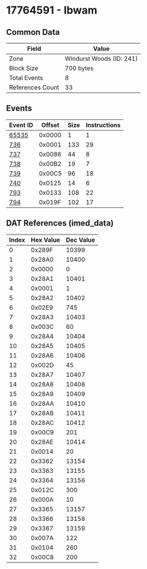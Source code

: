 # 17764591 - Ibwam

## Common Data

| Field            | Value                    |
|------------------|--------------------------|
| Zone             | Windurst Woods (ID: 241) |
| Block Size       | 700 bytes                |
| Total Events     | 8                        |
| References Count | 33                       |

## Events

| Event ID            | Offset   |   Size |   Instructions |
|---------------------|----------|--------|----------------|
| [65535](./65535.md) | 0x0000   |      1 |              1 |
| [736](./736.md)     | 0x0001   |    133 |             29 |
| [737](./737.md)     | 0x0086   |     44 |              8 |
| [738](./738.md)     | 0x00B2   |     19 |              7 |
| [739](./739.md)     | 0x00C5   |     96 |             18 |
| [740](./740.md)     | 0x0125   |     14 |              6 |
| [793](./793.md)     | 0x0133   |    108 |             22 |
| [794](./794.md)     | 0x019F   |    102 |             17 |

## DAT References (imed_data)

|   Index | Hex Value   |   Dec Value |
|---------|-------------|-------------|
|       0 | 0x289F      |       10399 |
|       1 | 0x28A0      |       10400 |
|       2 | 0x0000      |           0 |
|       3 | 0x28A1      |       10401 |
|       4 | 0x0001      |           1 |
|       5 | 0x28A2      |       10402 |
|       6 | 0x02E9      |         745 |
|       7 | 0x28A3      |       10403 |
|       8 | 0x003C      |          60 |
|       9 | 0x28A4      |       10404 |
|      10 | 0x28A5      |       10405 |
|      11 | 0x28A6      |       10406 |
|      12 | 0x002D      |          45 |
|      13 | 0x28A7      |       10407 |
|      14 | 0x28A8      |       10408 |
|      15 | 0x28A9      |       10409 |
|      16 | 0x28AA      |       10410 |
|      17 | 0x28AB      |       10411 |
|      18 | 0x28AC      |       10412 |
|      19 | 0x00C9      |         201 |
|      20 | 0x28AE      |       10414 |
|      21 | 0x0014      |          20 |
|      22 | 0x3362      |       13154 |
|      23 | 0x3363      |       13155 |
|      24 | 0x3364      |       13156 |
|      25 | 0x012C      |         300 |
|      26 | 0x000A      |          10 |
|      27 | 0x3365      |       13157 |
|      28 | 0x3366      |       13158 |
|      29 | 0x3367      |       13159 |
|      30 | 0x007A      |         122 |
|      31 | 0x0104      |         260 |
|      32 | 0x00C8      |         200 |
